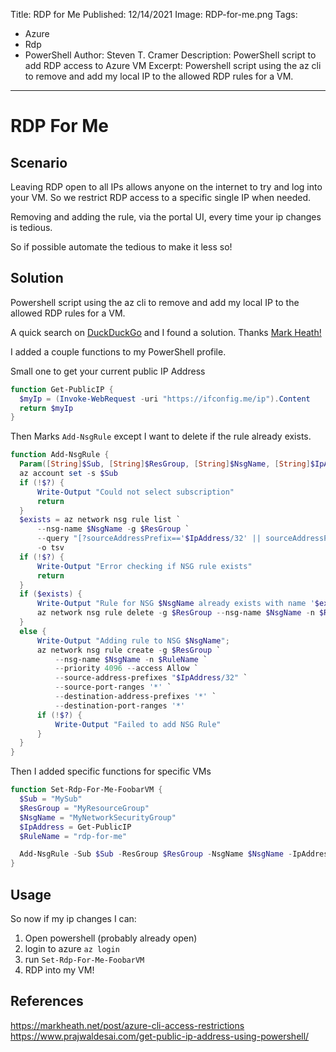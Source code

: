 Title: RDP for Me
Published: 12/14/2021
Image: RDP-for-me.png
Tags: 
  - Azure
  - Rdp
  - PowerShell
Author: Steven T. Cramer
Description: PowerShell script to add RDP access to Azure VM
Excerpt: Powershell script using the az cli to remove and add my local IP to the allowed RDP rules for a VM.
---

# RDP For Me

## Scenario

Leaving RDP open to all IPs allows anyone on the internet to try and log into your VM.  So we restrict RDP access to a specific single IP when needed.

Removing and adding the rule, via the portal UI, every time your ip changes is tedious.

So if possible automate the tedious to make it less so!

## Solution

Powershell script using the az cli to remove and add my local IP to the allowed RDP rules for a VM.

A quick search on [DuckDuckGo](https://duckduckgo.com/) and I found a solution. Thanks [Mark Heath!](https://markheath.net/post/azure-cli-access-restrictions)

I added a couple functions to my PowerShell profile.

Small one to get your current public IP Address

```powershell
function Get-PublicIP {
  $myIp = (Invoke-WebRequest -uri "https://ifconfig.me/ip").Content
  return $myIp
}
```

Then Marks `Add-NsgRule` except I want to delete if the rule already exists.

```powershell
function Add-NsgRule {
  Param([String]$Sub, [String]$ResGroup, [String]$NsgName, [String]$IpAddress, [String]$RuleName)
  az account set -s $Sub
  if (!$?) {
      Write-Output "Could not select subscription"
      return
  }
  $exists = az network nsg rule list `
      --nsg-name $NsgName -g $ResGroup `
      --query "[?sourceAddressPrefix=='$IpAddress/32' || sourceAddressPrefix=='$IpAddress'].name" `
      -o tsv
  if (!$?) {
      Write-Output "Error checking if NSG rule exists"
      return
  }
  if ($exists) {
      Write-Output "Rule for NSG $NsgName already exists with name '$exists'.  Deleting...";
      az network nsg rule delete -g $ResGroup --nsg-name $NsgName -n $RuleName
  }
  else {
      Write-Output "Adding rule to NSG $NsgName";
      az network nsg rule create -g $ResGroup `
          --nsg-name $NsgName -n $RuleName `
          --priority 4096 --access Allow `
          --source-address-prefixes "$IpAddress/32" `
          --source-port-ranges '*' `
          --destination-address-prefixes '*' `
          --destination-port-ranges '*'
      if (!$?) {
          Write-Output "Failed to add NSG Rule"
      }
  }
}
```

Then I added specific functions for specific VMs

```powershell
function Set-Rdp-For-Me-FoobarVM {
  $Sub = "MySub"
  $ResGroup = "MyResourceGroup"
  $NsgName = "MyNetworkSecurityGroup"
  $IpAddress = Get-PublicIP
  $RuleName = "rdp-for-me"

  Add-NsgRule -Sub $Sub -ResGroup $ResGroup -NsgName $NsgName -IpAddress $IpAddress -RuleName $RuleName
}
```

## Usage

So now if my ip changes I can:

1. Open powershell (probably already open) 
2. login to azure `az login` 
3. run `Set-Rdp-For-Me-FoobarVM`
4. RDP into my VM!

## References
https://markheath.net/post/azure-cli-access-restrictions  
https://www.prajwaldesai.com/get-public-ip-address-using-powershell/  
